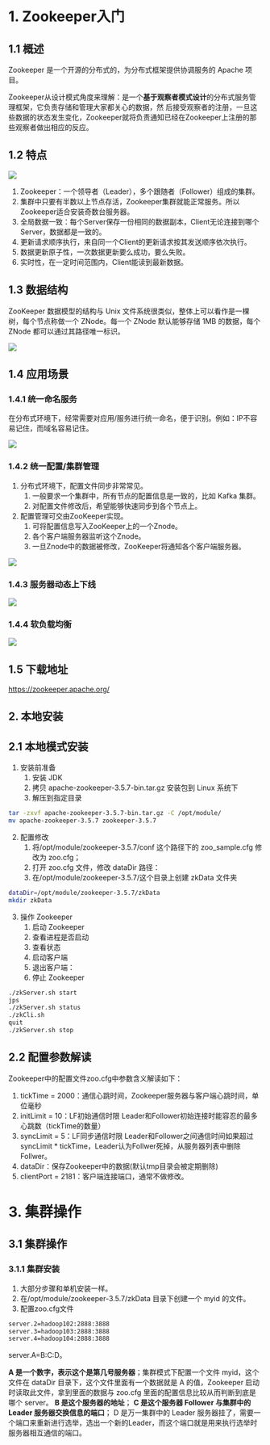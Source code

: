 # 1. Zookeeper入门

## 1.1 概述

Zookeeper 是一个开源的分布式的，为分布式框架提供协调服务的 Apache 项目。

Zookeeper从设计模式角度来理解：是一个**基于观察者模式设计**的分布式服务管理框架，它负责存储和管理大家都关心的数据，然 后接受观察者的注册，一旦这些数据的状态发生变化，Zookeeper就将负责通知已经在Zookeeper上注册的那些观察者做出相应的反应。

## 1.2 特点

![](../youdaonote-images/Pasted%20image%2020231005000635.png)

1. Zookeeper：一个领导者（Leader），多个跟随者（Follower）组成的集群。
2. 集群中只要有半数以上节点存活，Zookeeper集群就能正常服务。所以Zookeeper适合安装奇数台服务器。
3. 全局数据一致：每个Server保存一份相同的数据副本，Client无论连接到哪个Server，数据都是一致的。
4. 更新请求顺序执行，来自同一个Client的更新请求按其发送顺序依次执行。
5. 数据更新原子性，一次数据更新要么成功，要么失败。
6. 实时性，在一定时间范围内，Client能读到最新数据。

## 1.3 数据结构

ZooKeeper 数据模型的结构与 Unix 文件系统很类似，整体上可以看作是一棵树，每个节点称做一个 ZNode。每一个 ZNode 默认能够存储 1MB 的数据，每个 ZNode 都可以通过其路径唯一标识。

![](../youdaonote-images/Pasted%20image%2020231005000828.png)

## 1.4 应用场景
### 1.4.1 统一命名服务

在分布式环境下，经常需要对应用/服务进行统一命名，便于识别。例如：IP不容易记住，而域名容易记住。

![](../youdaonote-images/Pasted%20image%2020231005001000.png)

### 1.4.2 统一配置/集群管理

1. 分布式环境下，配置文件同步非常常见。
	1. 一般要求一个集群中，所有节点的配置信息是一致的，比如 Kafka 集群。
	2. 对配置文件修改后，希望能够快速同步到各个节点上。
2. 配置管理可交由ZooKeeper实现。
	1. 可将配置信息写入ZooKeeper上的一个Znode。
	2. 各个客户端服务器监听这个Znode。
	3. 一旦Znode中的数据被修改，ZooKeeper将通知各个客户端服务器。

![](../youdaonote-images/Pasted%20image%2020231005001229.png)

### 1.4.3 服务器动态上下线

![](../youdaonote-images/Pasted%20image%2020231005001509.png)

### 1.4.4 软负载均衡

![](../youdaonote-images/Pasted%20image%2020231005001822.png)


## 1.5 下载地址

https://zookeeper.apache.org/

## 2. 本地安装

## 2.1 本地模式安装

1. 安装前准备
	1. 安装 JDK
	2. 拷贝 apache-zookeeper-3.5.7-bin.tar.gz 安装包到 Linux 系统下
	3. 解压到指定目录
```bash
tar -zxvf apache-zookeeper-3.5.7-bin.tar.gz -C /opt/module/
mv apache-zookeeper-3.5.7 zookeeper-3.5.7
```
2. 配置修改
	1. 将/opt/module/zookeeper-3.5.7/conf 这个路径下的 zoo_sample.cfg 修改为 zoo.cfg；
	2. 打开 zoo.cfg 文件，修改 dataDir 路径：
	3. 在/opt/module/zookeeper-3.5.7/这个目录上创建 zkData 文件夹
```bash
dataDir=/opt/module/zookeeper-3.5.7/zkData
mkdir zkData
```
3. 操作 Zookeeper
	1. 启动 Zookeeper
	2. 查看进程是否启动
	3. 查看状态
	4. 启动客户端
	5. 退出客户端：
	6. 停止 Zookeeper
```bash
./zkServer.sh start
jps
./zkServer.sh status
./zkCli.sh
quit
./zkServer.sh stop
```

## 2.2 配置参数解读

Zookeeper中的配置文件zoo.cfg中参数含义解读如下：

1. tickTime = 2000：通信心跳时间，Zookeeper服务器与客户端心跳时间，单位毫秒
2. initLimit = 10：LF初始通信时限
	Leader和Follower初始连接时能容忍的最多心跳数（tickTime的数量）
3. syncLimit = 5：LF同步通信时限
	Leader和Follower之间通信时间如果超过syncLimit * tickTime，Leader认为Follwer死掉，从服务器列表中删除Follwer。
4. dataDir：保存Zookeeper中的数据(默认tmp目录会被定期删除)
5. clientPort = 2181：客户端连接端口，通常不做修改。

# 3. 集群操作

## 3.1 集群操作

### 3.1.1 集群安装

1. 大部分步骤和单机安装一样。
2. 在/opt/module/zookeeper-3.5.7/zkData 目录下创建一个 myid 的文件。
3. 配置zoo.cfg文件
```bash
server.2=hadoop102:2888:3888
server.3=hadoop103:2888:3888
server.4=hadoop104:2888:3888
```
server.A=B:C:D。

**A 是一个数字，表示这个是第几号服务器**；集群模式下配置一个文件 myid，这个文件在 dataDir 目录下，这个文件里面有一个数据就是 A 的值，Zookeeper 启动时读取此文件，拿到里面的数据与 zoo.cfg 里面的配置信息比较从而判断到底是哪个 server。
**B 是这个服务器的地址**；
**C 是这个服务器 Follower 与集群中的 Leader 服务器交换信息的端口**；
D 是万一集群中的 Leader 服务器挂了，需要一个端口来重新进行选举，选出一个新的Leader，而这个端口就是用来执行选举时服务器相互通信的端口。

